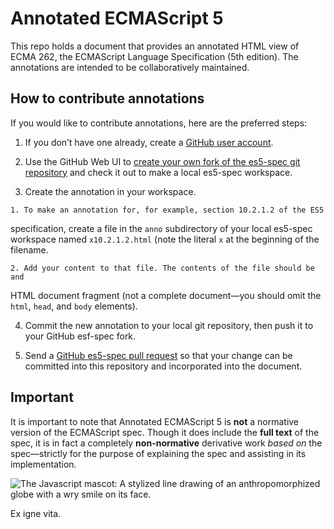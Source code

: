 # Annotated ECMAScript 5

This repo holds a document that provides an annotated HTML view of ECMA 262,
the ECMAScript Language Specification (5th edition). The annotations are
intended to be collaboratively maintained.

## How to contribute annotations

If you would like to contribute annotations, here are the preferred steps:

  1. If you don’t have one already, create a [GitHub user account][1].

  2. Use the GitHub Web UI to [create your own fork of the es5-spec git
repository][2] and check it out to make a local es5-spec workspace.

  3. Create the annotation in your workspace.

   [1]: https://github.com/signup/free

   [2]: http://github.com/sideshowbarker/es5-spec#fork_box

    1. To make an annotation for, for example, section 10.2.1.2 of the ES5
specification, create a file in the `anno` subdirectory of your local es5-spec
workspace named `x10.2.1.2.html` (note the literal `x` at the beginning of the
filename.

    2. Add your content to that file. The contents of the file should be and
HTML document fragment (not a complete document—you should omit the `html`,
`head`, and `body` elements).

  4. Commit the new annotation to your local git repository, then push it to
your GitHub esf-spec fork.

  5. Send a [GitHub es5-spec pull request][3] so that your change can be
committed into this repository and incorporated into the document.

   [3]: http://github.com/sideshowbarker/es5-spec/pulls

## Important

It is important to note that Annotated ECMAScript 5 is **not** a normative
version of the ECMAScript spec. Though it does include the **full text** of
the spec, it is in fact a completely **non-normative** derivative work _based
on_ the spec—strictly for the purpose of explaining the spec and assisting in
its implementation.

![The Javascript mascot: A stylized line drawing of an anthropomorphized globe
with a wry smile on its face.][4]

   [4]: http://sideshowbarker.github.com/es5-spec/js-mascot.svg

Ex igne vita.

